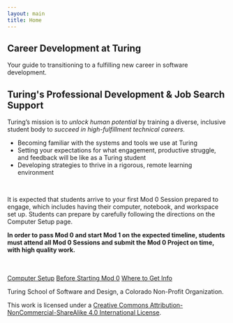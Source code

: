 ```yaml
---
layout: main
title: Home
---
```


<section class="splash">
  <div class="splash-text">
    <h1>Career Development at Turing</h1>
    <p>Your guide to transitioning to a fulfilling new career in software development.</p>
  </div>
</section>
<section class="tri-color-border">
  <div class="s-bg-yellow-500"></div>
  <div class="s-bg-red-500"></div>
  <div class="s-bg-cyan-400"></div>
</section>

<section class="main-content">
  <h2>Turing's Professional Development & Job Search Support</h2>
  <p>Turing’s mission is to <em>unlock human potential</em> by training a diverse, inclusive student body to <em>succeed in high-fulfillment technical careers.</em></p>
  <ul>
    <li>Becoming familiar with the systems and tools we use at Turing</li>
    <li>Setting your expectations for what engagement, productive struggle, and feedback will be like as a Turing student</li>
    <li>Developing strategies to thrive in a rigorous, remote learning environment</li>
  </ul>
  <br>
  <p>It is expected that students arrive to your first Mod 0 Session prepared to engage, which includes having their computer, notebook, and workspace set up. Students can prepare by carefully following the directions on the Computer Setup page.</p>
  <p><strong>In order to pass Mod 0 and start Mod 1 on the expected timeline, students must attend all Mod 0 Sessions and submit the Mod 0 Project on time, with high quality work.</strong></p>
  <br>
  <br>
  <a class="s-button" href="/computer-setup">Computer Setup</a>
  <a class="s-button" href="/before-mod-0">Before Starting Mod 0</a>
  <a class="s-button" href="/info">Where to Get Info</a>
</section>

<footer class="s-footer">
 <div class="s-footer-content">
   <p class="s-text-white">Turing School of Software and Design, a Colorado Non-Profit Organization.</p>
   <p>This work is licensed under a <a href="https://creativecommons.org/licenses/by-nc-sa/4.0/">Creative Commons Attribution-NonCommercial-ShareAlike 4.0 International License</a>.</p>
 </div>
</footer>
